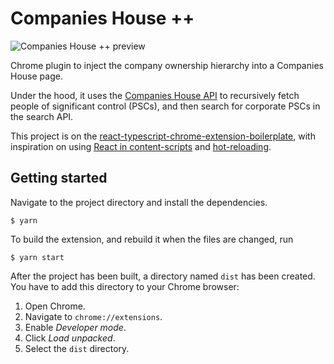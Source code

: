 # Companies House ++

![Companies House ++ preview](assets/screenshot.png "Companies House ++ preview")

Chrome plugin to inject the company ownership hierarchy into a Companies House page.

Under the hood, it uses the [Companies House API](https://developer.company-information.service.gov.uk/api/docs/) to recursively fetch people of significant control (PSCs), and then search for corporate PSCs in the search API.

This project is on the [react-typescript-chrome-extension-boilerplate](https://github.com/sivertschou/react-typescript-chrome-extension-boilerplate.git), with inspiration on using [React in content-scripts](https://github.com/yosevu/react-content-script) and [hot-reloading](https://github.com/xpl/crx-hotreload).

## Getting started

Navigate to the project directory and install the dependencies.

```
$ yarn
```

To build the extension, and rebuild it when the files are changed, run

```
$ yarn start
```

After the project has been built, a directory named `dist` has been created. You have to add this directory to your Chrome browser:

1. Open Chrome.
2. Navigate to `chrome://extensions`.
3. Enable _Developer mode_.
4. Click _Load unpacked_.
5. Select the `dist` directory.
